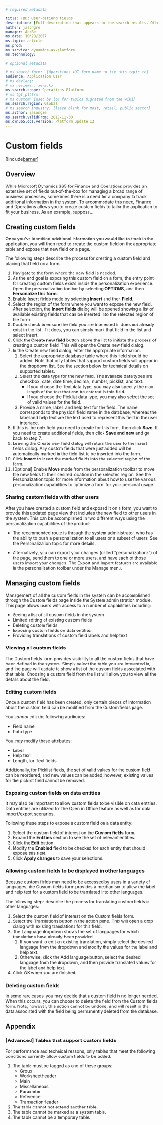```yaml
---
# required metadata

title: TBD: User-defiend fields
description: [Full description that appears in the search results. Often the first paragraph of your topic.]
author: jasongre
manager: AnnBe
ms.date: 10/20/2017
ms.topic: article
ms.prod: 
ms.service: dynamics-ax-platform
ms.technology: 

# optional metadata

# ms.search.form:  [Operations AOT form name to tie this topic to]
audience: Application User
# ms.devlang: 
# ms.reviewer: sericks
ms.search.scope: Operations Platform 
# ms.tgt_pltfrm: 
# ms.custom: [used by loc for topics migrated from the wiki]
ms.search.region: Global
# ms.search.industry: [leave blank for most, retail, public sector]
ms.author: jasongre
ms.search.validFrom: 2017-11-30
ms.dyn365.ops.version: Platform update 13
---
```


# Custom fields

[!include[banner](../includes/banner.md)] 

## Overview 
While Microsoft Dynamics 365 for Finance and Operations provides an extensive set of fields out-of-the-box for managing a broad range of business processes, sometimes there is a need for a company to track additional information in the system. To accommodate this need, Finance and Operations allows you to create custom fields to tailor the application to fit your business.  As an example, suppose…

## Creating custom fields
Once you’ve identified additional information you would like to track in the application, you will then need to create the custom field on the appropriate table and expose that new field on a page.   

The following steps describe the process for creating a custom field and placing that field on a form.  
1.   Navigate to the form where the new field is needed. 
2.   As the end goal is exposing this custom field on a form, the entry point for creating custom fields exists inside the personalization experience.  Open the personalization toolbar by selecting **OPTIONS**, and then **Personalize this form**. 
3.   Enable Insert fields mode by selecting **Insert** and then **Field**.  
4.   Select the region of the form where you want to expose the new field.  After selection, the **Insert fields** dialog will be opened showing a list of available existing fields that can be inserted into the selected region of the form.  
5.   Double check to ensure the field you are interested in does not already exist in the list. If it does, you can simply mark that field in the list and select Insert.   
6.   Click the **Create new field** button above the list to initiate the process of creating a custom field. This will open the Create new field dialog.  
7.   In the Create new field dialog, enter the appropriate information.
     1.   Select the appropriate database table where this field should be added.  Note that only tables that support custom fields will appear in the dropdown list. See the section below for technical details on supported tables.  
     2.   Select the data type for the new field.  The available data types are checkbox, date, date time, decimal, number, picklist, and text.   
          - If you choose the Text data type, you may also specify the max length of the text that can be entered in this field. 
          - If you choose the Picklist data type, you may also select the set of valid values for the field.  
     3.   Provide a name, label, and help text for the field.  The name corresponds to the physical field name in the database, whereas the label and help text are the text used to represent this field in the user interface.  
8.   If this is the only field you need to create for this form, then click **Save**.  If you need to create additional fields, then click **Save and new** and go back to step 7.  
9.   Leaving the Create new field dialog will return the user to the Insert fields dialog.  Any custom fields that were just added will be automatically marked in the field list to be inserted into the form.  
10.   Click **Insert** to insert the marked fields into the selected region of the form. 
11.   [Optional] Enable **Move** mode from the personalization toolbar to move the new fields to their desired location in the selected region. See the Personalization topic for more information about how to use the various personalization capabilities to optimize a form for your personal usage.  

### Sharing custom fields with other users
After you have created a custom field and exposed it on a form, you want to provide this updated page view that includes the new field to other users in the system. This can be accomplished in two different ways using the personalization capabilities of the product:

-   The recommended route is through the system administrator, who has the ability to push a personalization to all users or a subset of users.  See the Personalization topic for more details. 

-   Alternatively, you can export your changes (called “personalizations”) of the page, send them to one or more users, and have each of those users import your changes.  The Export and Import features are available in the personalization toolbar under the Manage menu.  

## Managing custom fields

Management of all the custom fields in the system can be accomplished through the Custom fields page inside the System administration module.  This page allows users with access to a number of capabilities including: 
-   Seeing a list of all custom fields in the system
-   Limited editing of existing custom fields
-   Deleting custom fields
-   Exposing custom fields on data entities
-   Providing translations of custom field labels and help text

### Viewing all custom fields
The Custom fields form provides visibility to all the custom fields that have been defined in the system.  Simply select the table you are interested in, and the page will update to show a list of the custom fields associated with that table.  Choosing a custom field from the list will allow you to view all the details about the field.

### Editing custom fields
Once a custom field has been created, only certain pieces of information about the custom field can be modified from the Custom fields page.   

You *cannot* edit the following attributes: 
-   Field name
-   Data type

You *may* modify these attributes: 
-   Label 
-   Help text
-   Length, for Text fields

Additionally, for Picklist fields, the set of valid values for the custom field can be reordered, and new values can be added; however, existing values for the picklist field cannot be removed.   

### Exposing custom fields on data entities
It may also be important to allow custom fields to be visible on data entities.  Data entities are utilized for the Open in Office feature as well as for data import/export scenarios.  

Following these steps to expose a custom field on a data entity: 
1.   Select the custom field of interest on the **Custom fields** form. 
2.   Expand the **Entities** section to see the set of relevant entities.  
3.   Click the **Edit** button.
4.   Modify the **Enabled** field to be checked for each entity that should expose this field.  
5.   Click **Apply changes** to save your selections.  

### Allowing custom fields to be displayed in other languages
Because custom fields may need to be accessed by users in a variety of languages, the Custom fields form provides a mechanism to allow the label and help text for a custom field to be translated into other languages.  

The following steps describe the process for translating custom fields in other languages: 
1.   Select the custom field of interest on the Custom fields form. 
2.   Select the Translations button in the action pane.  This will open a drop dialog with existing translations for this field.
3.   The Language dropdown shows the set of languages for which translations have already been provided. 
     1.   If you want to edit an existing translation, simply select the desired language from the dropdown and modify the values for the label and help text.  
     2.   Otherwise, click the Add language button, select the desired language from the dropdown, and then provide translated values for the label and help text.  
4.   Click OK when you are finished.  

### Deleting custom fields
In some rare cases, you may decide that a custom field is no longer needed. When this occurs, you can choose to delete the field from the Custom fields form. Note, however, this action cannot be undone, and will result in the data associated with the field being permanently deleted from the database. 

## Appendix 
### [Advanced] Tables that support custom fields
For performance and technical reasons, only tables that meet the following conditions currently allow custom fields to be added. 
1.   The table must be tagged as one of these groups: 
     -   Group
     -   WorksheetHeader
     -   Main
     -   Miscellaneous
     -   Parameter
     -   Reference
     -   TransactionHeader
2.   The table cannot not extend another table.
3.   The table cannot be marked as a system table.
4.   The table cannot be a temporary table.
